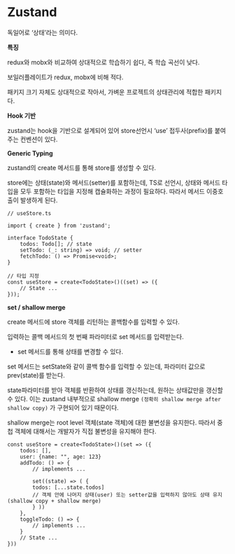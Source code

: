 # Zustand

독일어로 ‘상태’라는 의미다.

**특징**

redux와 mobx와 비교하여 상대적으로 학습하기 쉽다, 즉 학습 곡선이 낮다.

보일러플레이트가 redux, mobx에 비해 적다.

패키지 크기 자체도 상대적으로 작아서, 가벼운 프로젝트의 상태관리에 적합한 패키지다.

**Hook 기반**

zustand는 hook을 기반으로 설계되어 있어 store선언시 ‘use’ 접두사(prefix)를 붙여주는 컨벤션이 있다.

**Generic Typing**

zustand의 create 메서드를 통해 store를 생성할 수 있다.

store에는 상태(state)와 메서드(setter)를 포함하는데, TS로 선언시, 상태와 메서드 타입을 모두 포함하는 타입을 지정해 캡슐화하는 과정이 필요하다. 따라서 메서드 이중호출이 발생하게 된다.

```tsx
// useStore.ts

import { create } from 'zustand';

interface TodoState {
	todos: Todo[]; // state
	setTodo: (_: string) => void; // setter
	fetchTodo: () => Promise<void>;
}

// 타입 지정
const useStore = create<TodoState>()((set) => ({
	// State ...
}));
```

**set / shallow merge**

create 메서드에 store 객체를 리턴하는 콜백함수를 입력할 수 있다.

입력하는 콜백 메서드의 첫 번째 파라미터로 set 메서드를 입력받는다.

- set 메서드를 통해 상태를 변경할 수 있다.

set 메서드는 setState와 같이 콜백 함수를 입력할 수 있는데, 파라미터 값으로 prev(state)를 받는다.

state파라미터를 받아 객체를 반환하여 상태를 갱신하는데, 원하는 상태값만을 갱신할 수 있다. 이는 zustand 내부적으로 shallow merge `(정확히 shallow merge after shallow copy)` 가 구현되어 있기 때문이다.

shallow merge는 root level 객체(state 객체)에 대한 불변성을 유지한다. 따라서 중첩 객체에 대해서는 개발자가 직접 불변성을 유지해야 한다.

```tsx
const useStore = create<TodoState>()(set => ({
	todos: [],
	user: {name: "", age: 123}
	addTodo: () => {
		// implements ...

		set((state) => ( {
		todos: [...state.todos]
		// 객체 안에 나머지 상태(user) 또는 setter값을 입력하지 않아도 상태 유지(shallow copy + shallow merge)
		} ))
	},
	toggleTodo: () => {
		// implements ...
	}
	// State ...
}))
```
